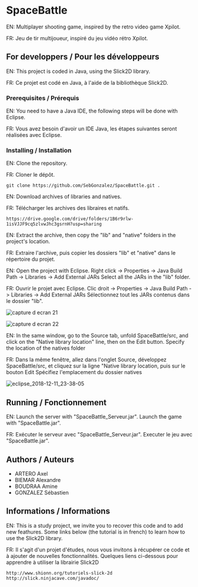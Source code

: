 # SpaceBattle
EN: Multiplayer shooting game, inspired by the retro video game Xpilot.

FR: Jeu de tir multijoueur, inspiré du jeu vidéo rétro Xpilot.

## For developpers / Pour les développeurs
EN: This project is coded in Java, using the Slick2D library.

FR: Ce projet est codé en Java, à l'aide de la bibliothèque Slick2D.

### Prerequisites / Prérequis
EN: You need to have a Java IDE, the following steps will be done with Eclipse.

FR: Vous avez besoin d'avoir un IDE Java, les étapes suivantes seront réalisées avec Eclipse.

### Installing / Installation
EN: Clone the repository.

FR: Cloner le dépôt.

`git clone https://github.com/SebGonzalez/SpaceBattle.git .`

EN: Download archives of libraries and natives.

FR: Télécharger les archives des libraires et natifs.

`https://drive.google.com/drive/folders/1B6r9rlw-1isVJJF9cq5zlvwJhc3gsrnH?usp=sharing`

EN: Extract the archive, then copy the "lib" and "native" folders in the project's location.

FR: Extraire l'archive, puis copier les dossiers "lib" et "native" dans le répertoire du projet.

EN: Open the project with Eclipse. Right click -> Properties -> Java Build Path -> Libraries -> Add External JARs
    Select all the JARs in the "lib" folder.

FR: Ouvrir le projet avec Eclipse. Clic droit -> Properties -> Java Build Path -> Libraries -> Add External JARs
    Sélectionnez tout les JARs contenus dans le dossier "lib".
    
![capture d ecran 21](https://user-images.githubusercontent.com/43208062/47381708-f24e7500-d700-11e8-887a-da26980828c0.png)

![capture d ecran 22](https://user-images.githubusercontent.com/43208062/47382211-0777d380-d702-11e8-9bf0-e155288a9cd7.png)

EN: In the same window, go to the Source tab, unfold SpaceBattle/src, and click on the "Native library location" line, then on the Edit button.
    Specify the location of the natives folder

FR: Dans la même fenêtre, allez dans l'onglet Source, développez SpaceBattle/src, et cliquez sur la ligne "Native library location, puis sur le bouton Edit
    Spécifiez l'emplacement du dossier natives

![eclipse_2018-12-11_23-38-05](https://user-images.githubusercontent.com/25391036/49835433-763aea00-fd9f-11e8-8058-ad8d8419bd6a.png)

## Running / Fonctionnement

EN: Launch the server with "SpaceBattle_Serveur.jar".
    Launch the game with "SpaceBattle.jar".

FR: Exécuter le serveur avec "SpaceBattle_Serveur.jar".
    Executer le jeu avec "SpaceBattle.jar".
    
## Authors / Auteurs
* ARTERO Axel
* BIEMAR Alexandre
* BOUDRAA Amine
* GONZALEZ Sébastien

## Informations / Informations
EN: This is a study project, we invite you to recover this code and to add new feathures.
    Some links below (the tutorial is in french) to learn how to use the Slick2D library.

FR: Il s'agit d'un projet d'études, nous vous invitons à récupérer ce code et à ajouter de nouvelles fonctionnalités.
    Quelques liens ci-dessous pour apprendre à utiliser la librairie Slick2D
    
`http://www.shionn.org/tutoriels-slick-2d
http://slick.ninjacave.com/javadoc/`

